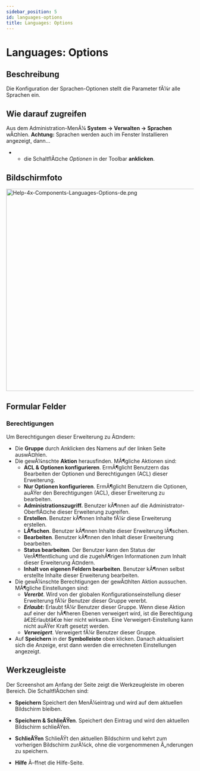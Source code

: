 ```yaml
---
sidebar_position: 5
id: languages-options
title: Languages: Options
---
```

# Languages: Options
## Beschreibung

Die Konfiguration der Sprachen-Optionen stellt die Parameter fÃ¼r alle
Sprachen ein.

## Wie darauf zugreifen

Aus dem Administration-MenÃ¼ **System **→** Verwalten **→** Sprachen**
wÃ¤hlen. **Achtung:** Sprachen werden auch im Fenster Installieren
angezeigt, dann...

- - die SchaltflÃ¤che *Optionen* in der Toolbar **anklicken**.

## Bildschirmfoto

<img
src="https://docs.joomla.org/images/thumb/e/e6/Help-4x-Components-Languages-Options-de.png/800px-Help-4x-Components-Languages-Options-de.png"
decoding="async"
srcset="https://docs.joomla.org/images/e/e6/Help-4x-Components-Languages-Options-de.png 1.5x"
data-file-width="1000" data-file-height="678" width="800" height="542"
alt="Help-4x-Components-Languages-Options-de.png" />

## Formular Felder

### Berechtigungen

Um Berechtigungen dieser Erweiterung zu Ã¤ndern:

- Die **Gruppe** durch Anklicken des Namens auf der linken Seite
  auswÃ¤hlen.
- Die gewÃ¼nschte **Aktion** herausfinden. MÃ¶gliche Aktionen sind:
  - **ACL & Optionen konfigurieren**. ErmÃ¶glicht Benutzern das
    Bearbeiten der Optionen und Berechtigungen (ACL) dieser Erweiterung.
  - **Nur Optionen konfigurieren**. ErmÃ¶glicht Benutzern die Optionen,
    auÃŸer den Berechtigungen (ACL), dieser Erweiterung zu bearbeiten.
  - **Administrationszugriff.** Benutzer kÃ¶nnen auf die
    Administrator-OberflÃ¤che dieser Erweiterung zugreifen.
  - **Erstellen**. Benutzer kÃ¶nnen Inhalte fÃ¼r diese Erweiterung
    erstellen.
  - **LÃ¶schen**. Benutzer kÃ¶nnen Inhalte dieser Erweiterung lÃ¶schen.
  - **Bearbeiten**. Benutzer kÃ¶nnen den Inhalt dieser Erweiterung
    bearbeiten.
  - **Status bearbeiten**. Der Benutzer kann den Status der
    VerÃ¶ffentlichung und die zugehÃ¶rigen Informationen zum Inhalt
    dieser Erweiterung Ã¤ndern.
  - **Inhalt von eigenen Feldern bearbeiten**. Benutzer kÃ¶nnen selbst
    erstellte Inhalte dieser Erweiterung bearbeiten.
- Die gewÃ¼nschte Berechtigungen der gewÃ¤hlten Aktion aussuchen.
  MÃ¶gliche Einstellungen sind:
  - ***Vererbt***. Wird von der globalen Konfigurationseinstellung
    dieser Erweiterung fÃ¼r Benutzer dieser Gruppe vererbt.
  - ***Erlaubt:*** Erlaubt fÃ¼r Benutzer dieser Gruppe. Wenn diese
    Aktion auf einer der hÃ¶heren Ebenen verweigert wird, ist die
    Berechtigung â€žErlaubtâ€œ hier nicht wirksam. Eine
    Verweigert-Einstellung kann nicht auÃŸer Kraft gesetzt werden.
  - ***Verweigert***. Verweigert fÃ¼r Benutzer dieser Gruppe.
- Auf **Speichern** in der **Symbolleiste** oben klicken. Danach
  aktualisiert sich die Anzeige, erst dann werden die errechneten
  Einstellungen angezeigt.

## Werkzeugleiste

Der Screenshot am Anfang der Seite zeigt die Werkzeugleiste im oberen
Bereich. Die SchaltflÃ¤chen sind:

- **Speichern** Speichert den MenÃ¼eintrag und wird auf dem aktuellen
  Bildschirm bleiben.

<!-- -->

- **Speichern & SchlieÃŸen**. Speichert den Eintrag und wird den
  aktuellen Bildschirm schlieÃŸen.

<!-- -->

- **SchlieÃŸen** SchlieÃŸt den aktuellen Bildschirm und kehrt zum
  vorherigen Bildschirm zurÃ¼ck, ohne die vorgenommenen Ã„nderungen zu
  speichern.

<!-- -->

- **Hilfe** Ã–ffnet die Hilfe-Seite.
